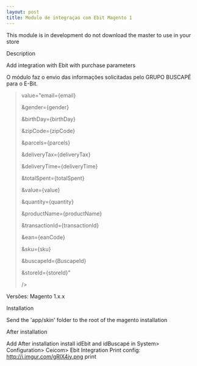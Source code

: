 ```yaml
---
layout: post
title: Modulo de integraçao com Ebit Magento 1
---
```

This module is in development do not download the master to use in your store



Description

Add integration with Ebit with purchase parameters

O módulo faz o envio das informações solicitadas pelo GRUPO BUSCAPÉ para o E-Bit.

> <param id="ebitParam" 
>
> value="email={email}
>
> &gender={gender}
>
> &birthDay={birthDay}
>
> &zipCode={zipCode}
>
> &parcels={parcels}
>
> &deliveryTax={deliveryTax}
>
> &deliveryTime={deliveryTime}
>
> &totalSpent={totalSpent}
>
> &value={value}
>
> &quantity={quantity}
>
> &productName={productName}
>
> &transactionId={transactionId}
>
> &ean={eanCode}
>
> &sku={sku}
>
> &buscapeId={BuscapeId}
>
> &storeId={storeId}"
>
> />

Versões: Magento 1.x.x



Installation

Send the 'app/skin' folder to the root of the magento installation



After installation

Add After installation install idEbit and idBuscapé in System> Configuration> Ceicom> Ebit Integration Print config: http://i.imgur.com/gRlX4jy.png print
